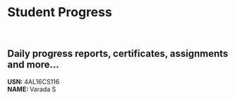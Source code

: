 # Student Progress
<br>

## Daily progress reports, certificates, assignments and more...

<b> USN: </b> 4AL16CS116    <br>
<b> NAME: </b>  Varada S
